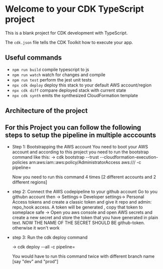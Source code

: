 # Welcome to your CDK TypeScript project

This is a blank project for CDK development with TypeScript.

The `cdk.json` file tells the CDK Toolkit how to execute your app.

## Useful commands

* `npm run build`   compile typescript to js
* `npm run watch`   watch for changes and compile
* `npm run test`    perform the jest unit tests
* `npx cdk deploy`  deploy this stack to your default AWS account/region
* `npx cdk diff`    compare deployed stack with current state
* `npx cdk synth`   emits the synthesized CloudFormation template

## Architecture of the project





## For this Project you can follow the following steps to setup the pipeline in multiple acccounts
* Step 1:  Bootstrapping the AWS account
    You need to boot your AWS account and according to this project you need to run the bootstrap command like this:
    -> cdk bootstrap --trust <pipelineAccountId> --cloudformation-execution-policies arn:aws:iam::aws:policy/AdministratorAccess aws://<targetAccountId>/<targetRegion> -c pipeline=<branchName>

    Now you need to run this command 4 times [2 different accounts and 2 different regions]
* step 2: Connect the AWS codepipeline to your github account
    Go to you githubn account  then -> Settings-> Developer settings-> Personal Access tokens  and create a classic token and give it repo and admin: repo_hook access.
    A token will be generated , copy that token to someplace safe
    -> Open you aws console and open AWS secrets and create a new secret and store the token that you have generated in plain text.
    NOW THE NAME OF THE SECRET SHOULD BE github-token. otherwise it won't work

* step 3: Run the cdk deploy command 

    -> cdk deploy --all -c pipeline=<branchName>

    You would have to run this command twice with different branch name [say "dev" and "prod"]